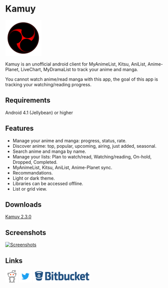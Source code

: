 # Kamuy

![Kamuy](images/kamuy114.png?style=logoapp "Kamuy")

Kamuy is an unofficial android client for MyAnimeList, Kitsu, AniList, Anime-Planet, LiveChart, MyDramaList to track your anime and manga.

You cannot watch anime/read manga with this app, the goal of this app is tracking your watching/reading progress.


## Requirements
Android 4.1 (Jellybean) or higher

## Features
* Manage your anime and manga: progress, status, rate.
* Discover anime: top, popular, upcoming, airing, just added, seasonal.
* Search anime and manga by name.
* Manage your lists: Plan to watch/read, Watching/reading, On-hold, Dropped, Completed.
* MyAnimeList, Kitsu, AniList, Anime-Planet sync.
* Recommandations.
* Light or dark theme.
* Libraries can be accessed offline.
* List or grid view.

## Downloads
[Kamuy 2.3.0](https://bitbucket.org/cylonu87/kamuy/downloads/Kamuy-2.3.0-full-release.apk)

## Screenshots
<a href="http://imgur.com/a/Z5hPN"><img src="http://imgur.com/images/imgur-logo.svg?style=logoimgur" alt="Screenshots" title="Kamuy's screenshots" style="max-width:100%" height="40"></a>

## Links
<a href="https://www.reddit.com/r/Kamuy/"><img src="images/reddit_alien.png" alt="Kamuy's subreddit" title="Kamuy's subreddit" style="max-width:100%;" height="40"></a>
<a href="https://twitter.com/Panic_Soft"><img src="images/Twitter_Logo_Blue.png" alt="PanicSoft's twitter" title="PanicSoft's twitter" style="max-width:100%;" height="40"></a>
<a href="https://bitbucket.org/cylonu87/kamuy/issues"><img src="images/bitbucket.png" alt="Bitbucket" title="Issues" style="max-width:100%;" height="40"></a>
